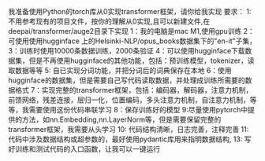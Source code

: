 我准备使用Python的torch库从0实现transformer框架，请你给我实现
    要求： 
    1:不用参考现有的项目文件，按你的理解从0实现,且可以新建文件,在deepai/transformer/auge2目录下实现
    1：我的电脑是mac M1,使用gpu训练
    2：可使用使用hugginface 上的Helsinki-NLP/opus_books数据集下的"en-it"子集，
    3：训练时使用10000条数据训练，2000条验证
    4：可以使用hugginface下载数据集，但是不再使用hugginface的其他功能，包括：预训练模型，tokenizer，读取数据等等
    5: 自已实现分词功能，并把分词后的词典保存在本地
    6：使用hugginface的数据集，但是需要自己写代码读取数据，并处理成训练所需要的数据格式
    7：实现完整的transformer框架，包括：编码器，解码器，注意力机制，前馈网络，残差连接，层归一化，位置编码，多头注意力机制，自注意力机制，等等，我需要使用这份代码串联学习
    8：保存训练好的模型
    9:尽量使用pytorch中提供的方法，如nn.Embedding,nn.LayerNorm等，但是需要保留完整的transformer框架，我需要从头学习
    10: 代码结构清晰，日志完善，注释完善
    11: 代码中涉及数据结构或超参数的，最好使用pydantic库用来指明数据结构,
    13: 写好训练和测试代码的入口函数，让我可以一键运行
